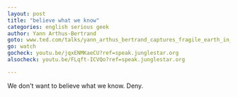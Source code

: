 ```yaml
---
layout: post
title: "believe what we know"
categories: english serious geek
author: Yann Arthus-Bertrand
goto: www.ted.com/talks/yann_arthus_bertrand_captures_fragile_earth_in_wide_angle?ref=speak.junglestar.org
go: watch
gocheck: youtu.be/jqxENMKaeCU?ref=speak.junglestar.org
alsocheck: youtu.be/FLqft-ICVQo?ref=speak.junglestar.org

---
```

We don't want to believe what we know. Deny.
